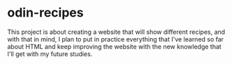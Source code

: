 # odin-recipes
This project is about creating a website that will show different recipes, and with that in mind, I plan to put in practice everything that I've learned so far about HTML and keep improving the website with the new knowledge that I'll get with my future studies.